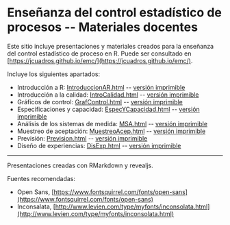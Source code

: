 # Enseñanza del control estadístico de procesos -- Materiales docentes

Este sitio incluye presentaciones y materiales creados para la enseñanza del control estadístico de proceso en R.
Puede ser consultado en [https://jcuadros.github.io/emc/](https://jcuadros.github.io/emc/).

Incluye los siguientes apartados:

- Introducción a R: [IntroduccionAR.html](https://jcuadros.github.io/emc/01_IntroduccionAR/IntroduccionAR.html) -- [versión imprimible](https://jcuadros.github.io/emc/01_IntroduccionAR/IntroduccionAR.html?print-pdf)
- Introducción a la calidad: [IntroCalidad.html](https://jcuadros.github.io/emc/02_IntroCalidad/IntroCalidad.html) -- [versión imprimible](https://jcuadros.github.io/emc/02_IntroCalidad/IntroCalidad.html?print-pdf)
- Gráficos de control: [GrafControl.html](https://jcuadros.github.io/emc/03_GraficosControl/GrafControl.html) -- [versión imprimible](https://jcuadros.github.io/emc/03_GraficosControl/GrafControl.html?print-pdf)
- Especificaciones y capacidad: [EspecYCapacidad.html](https://jcuadros.github.io/emc/04_Especificaciones/EspecYCapacidad.html) -- [versión imprimible](https://jcuadros.github.io/emc/04_Especificaciones/EspecYCapacidad.html?print-pdf)
- Análisis de los sistemas de medida: [MSA.html](https://jcuadros.github.io/emc/05_MSA/MSA.html) -- [versión imprimible](https://jcuadros.github.io/emc/05_MSA/MSA.html?print-pdf)
- Muestreo de aceptación: [MuestreoAcep.html](https://jcuadros.github.io/emc/06_MuestreoAceptacion/MuestreoAcep.html) -- [versión imprimible](https://jcuadros.github.io/emc/06_MuestreoAceptacion/MuestreoAcep.html?print-pdf)
- Previsión: [Prevision.html](https://jcuadros.github.io/emc/07_Prevision/Prevision.html) -- [versión imprimible](https://jcuadros.github.io/emc/07_Prevision/Prevision.html?print-pdf)
- Diseño de experiencias: [DisExp.html](https://jcuadros.github.io/emc/08_DisenoExperimentos/DisExp.html) -- [versión imprimible](https://jcuadros.github.io/emc/08_DisenoExperimentos/DisExp.html?print-pdf)

----

Presentaciones creadas con RMarkdown y revealjs.

Fuentes recomendadas:
- Open Sans, [https://www.fontsquirrel.com/fonts/open-sans](https://www.fontsquirrel.com/fonts/open-sans)
- Inconsalata, [http://www.levien.com/type/myfonts/inconsolata.html](http://www.levien.com/type/myfonts/inconsolata.html)
